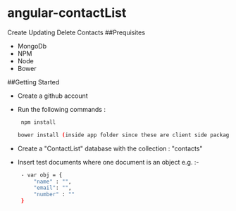# angular-contactList
Create Updating Delete Contacts
##Prequisites
 * MongoDb
 * NPM
 * Node
 * Bower

##Getting Started
 * Create a github account
 * Run the following commands : 
     ```bash
      npm install
      ```

    ```bash
    bower install (inside app folder since these are client side packages)
    ```
 * Create a "ContactList" database with the collection : "contacts"
 * Insert test documents where one document is an object e.g. :-

   ```bash
 	- var obj = {
 	    "name" : "",
		"email": "",
        "number" : ""
 	}
 	```


